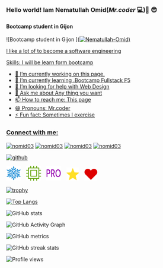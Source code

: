 

###   **Hello world!  Iam Nematullah Omid**(*Mr.coder* :computer:)👋 :sunglasses:
#### Bootcamp student in Gijon 
![Bootcamp student in Gijon ](<a href="https://ibb.co/9hqJqZD"><img src="https://i.ibb.co/f9CbCDg/Nematullah-Omid.png" alt="Nematullah-Omid" border="0">)

I like a lot of to become a software engineering

Skills: I will be learn form bootcamp

- 🔭 I’m currently working on this page.  
- 🌱 I’m currently learning .Bootcamp Fullstack F5 
- 🤔 I’m looking for help with Web Design 
- 💬 Ask me about Any thing you want  
- 📫 How to reach me: This page  
- 😄 Pronouns: Mr.coder 
- ⚡ Fun fact: Sometimes I exercise 
<h3 align="left">Connect with me:</h3>
<p align="left">
<a href="https://codepen.io/nomid03" target="blank"><img align="center" src="https://raw.githubusercontent.com/rahuldkjain/github-profile-readme-generator/master/src/images/icons/Social/codepen.svg" alt="nomid03" height="30" width="40" /></a>
<a href="https://dev.to/nomid03" target="blank"><img align="center" src="https://raw.githubusercontent.com/rahuldkjain/github-profile-readme-generator/master/src/images/icons/Social/devto.svg" alt="nomid03" height="30" width="40" /></a>
<a href="https://linkedin.com/in/nomid03" target="blank"><img align="center" src="https://raw.githubusercontent.com/rahuldkjain/github-profile-readme-generator/master/src/images/icons/Social/linked-in-alt.svg" alt="nomid03" height="30" width="40" /></a>
<a href="https://stackoverflow.com/users/nomid03" target="blank"><img align="center" src="https://raw.githubusercontent.com/rahuldkjain/github-profile-readme-generator/master/src/images/icons/Social/stack-overflow.svg" alt="nomid03" height="30" width="40" /></a>
</p>


[<img src='https://cdn.jsdelivr.net/npm/simple-icons@3.0.1/icons/github.svg' alt='github' height='40'>](https://github.com/nomid03)  

<a href='https://archiveprogram.github.com/'><img src='https://raw.githubusercontent.com/acervenky/animated-github-badges/master/assets/acbadge.gif' width='40' height='40'></a> <a href='https://docs.github.com/en/developers'><img src='https://raw.githubusercontent.com/acervenky/animated-github-badges/master/assets/devbadge.gif' width='40' height='40'></a> <a href='https://github.com/pricing'><img src='https://raw.githubusercontent.com/acervenky/animated-github-badges/master/assets/pro.gif' width='40' height='40'></a> <a href='https://stars.github.com/'><img src='https://raw.githubusercontent.com/acervenky/animated-github-badges/master/assets/starbadge.gif' width='35' height='35'></a> <a href='https://docs.github.com/en/github/supporting-the-open-source-community-with-github-sponsors'><img src='https://raw.githubusercontent.com/acervenky/animated-github-badges/master/assets/sponsorbadge.gif' width='35' height='35'></a> 

[![trophy](https://github-profile-trophy.vercel.app/?username=nomid03)](https://github.com/ryo-ma/github-profile-trophy)

[![Top Langs](https://github-readme-stats.vercel.app/api/top-langs/?username=nomid03)](https://github.com/anuraghazra/github-readme-stats)

![GitHub stats](https://github-readme-stats.vercel.app/api?username=nomid03&show_icons=true&count_private=true)  

![GitHub Activity Graph](https://activity-graph.herokuapp.com/graph?username=nomid03)  

![GitHub metrics](https://metrics.lecoq.io/nomid03)  

![GitHub streak stats](https://github-readme-streak-stats.herokuapp.com/?user=nomid03)  

![Profile views](https://gpvc.arturio.dev/nomid03)  
